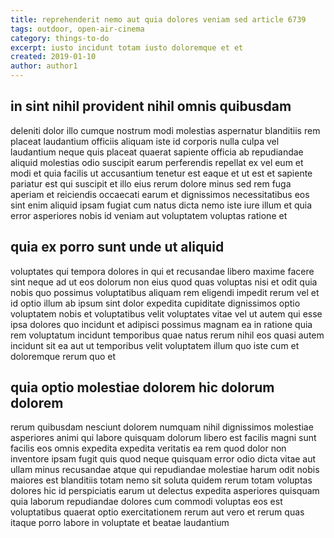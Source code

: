 ```yaml
---
title: reprehenderit nemo aut quia dolores veniam sed article 6739
tags: outdoor, open-air-cinema
category: things-to-do
excerpt: iusto incidunt totam iusto doloremque et et
created: 2019-01-10
author: author1
---
```


## in sint nihil provident nihil omnis quibusdam

deleniti dolor illo cumque nostrum modi molestias aspernatur blanditiis rem placeat laudantium officiis aliquam iste id corporis nulla culpa vel laudantium neque quis placeat quaerat sapiente officia ab repudiandae aliquid molestias odio suscipit earum perferendis repellat ex vel eum et modi et quia facilis ut accusantium tenetur est eaque et ut est et sapiente pariatur est qui suscipit et illo eius rerum dolore minus sed rem fuga aperiam et reiciendis occaecati earum et dignissimos necessitatibus eos sint enim aliquid ipsam fugiat cum natus dicta nemo iste iure illum et quia error asperiores nobis id veniam aut voluptatem voluptas ratione et

## quia ex porro sunt unde ut aliquid

voluptates qui tempora dolores in qui et recusandae libero maxime facere sint neque ad ut eos dolorum non eius quod quas voluptas nisi et odit quia nobis quo possimus voluptatibus aliquam rem eligendi impedit rerum vel et id optio illum ab ipsum sint dolor expedita cupiditate dignissimos optio voluptatem nobis et voluptatibus velit voluptates vitae vel ut autem qui esse ipsa dolores quo incidunt et adipisci possimus magnam ea in ratione quia rem voluptatum incidunt temporibus quae natus rerum nihil eos quasi autem incidunt sit ea aut ut temporibus velit voluptatem illum quo iste cum et doloremque rerum quo et

## quia optio molestiae dolorem hic dolorum dolorem

rerum quibusdam nesciunt dolorem numquam nihil dignissimos molestiae asperiores animi qui labore quisquam dolorum libero est facilis magni sunt facilis eos omnis expedita expedita veritatis ea rem quod dolor non inventore ipsam fugit quis quod neque quisquam error odio dicta vitae aut ullam minus recusandae atque qui repudiandae molestiae harum odit nobis maiores est blanditiis totam nemo sit soluta quidem rerum totam voluptas dolores hic id perspiciatis earum ut delectus expedita asperiores quisquam quia laborum repudiandae dolores cum commodi voluptas eos est voluptatibus quaerat optio exercitationem rerum aut vero et rerum quas itaque porro labore in voluptate et beatae laudantium
